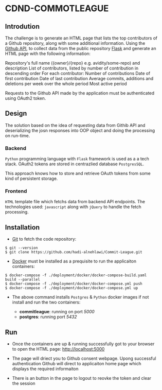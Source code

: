 # CDND-COMMOTLEAGUE

## Introdution

The challenge is to generate an HTML page that lists the top contributors of a Github repository, along with some additional information.
Using the [Github API](https://developer.github.com/v3/), to collect data from the public repository [Flask](https://github.com/pallets/flask) and generate an HTML page with the following information:

Repository's full name ({owner}/{repo} e.g. avidity/some-repo) and description
List of contributors, listed by number of contribution in descending order
For each contributor:
Number of contributions
Date of first contribution
Date of last contribution
Average commits, additions and deletions per week over the whole period
Most active period

Requests to the Github API made by the application must be authenticated using OAuth2 token.

## Design

The solution based on the idea of requesting data from Githib API and deserializing the josn responses into OOP object and doing the processing on run-time.

### Backend

`Python` programming language with `Flask` framework is used as a a tech stack. OAuth2 tokens are stored in centrazlied database `PostgresSQL`.

This approach knows how to store and retrieve OAuth tokens from some kind of persistent storage.

### Frontend

`HTML` template file which fetchs data from backend API endpoints. The technologies used: `javascript` along with `jQuery` to handle the fetch processing.

## Installation

- [Git](https://git-scm.com/downloads) to fetch the code repository:

```
$ git --version
$ git clone https://github.com/hadi-alnehlawi/Commit-League.git
```

- [Docker](https://www.docker.com) must be installed as a prequisite to run the applicaiton containers:

```
$ docker-compose -f ./deployment/docker/docker-compose-build.yaml build --parallel
$ docker-compose -f ./deployment/docker/docker-compose.yml push
$ docker-compose -f ./deployment/docker/docker-compose.yml up
```

- The above command installs `Postgres` & `Python` docker images if not install and run the two containers:

  - **commitleague**: running on port _5000_
  - **postgres**: running port _5432_

## Run

- Once the containers are up & running successfully got to your browser to open the HTML page: [http://localhost:5000](http://localhost:5000)

- The page will driect you to Github consent webpage. Upong successful authentication Github will direct to applicaiton home page which displays the required informaiton

- There is an button in the page to logout to reovke the token and clear the session
